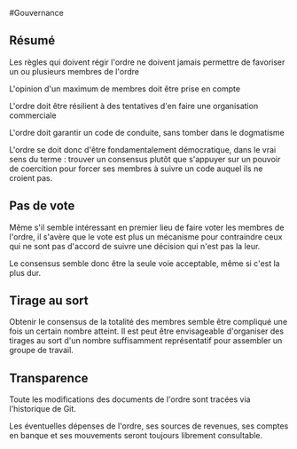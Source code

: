 #Gouvernance

## Résumé

Les règles qui doivent régir l'ordre ne doivent jamais permettre de favoriser un ou plusieurs membres de l'ordre

L'opinion d'un maximum de membres doit être prise en compte

L'ordre doit être résilient à des tentatives d'en faire une organisation commerciale

L'ordre doit garantir un code de conduite, sans tomber dans le dogmatisme

L'ordre se doit donc d'être fondamentalement démocratique, dans le vrai sens du terme : trouver un consensus plutôt que s'appuyer sur un pouvoir de coercition pour forcer ses membres à suivre un code auquel ils ne croient pas. 


## Pas de vote

Même s'il semble intéressant en premier lieu de faire voter les membres de l'ordre, il s'avère que le vote est plus un mécanisme pour contraindre ceux qui ne sont pas d'accord de suivre une décision qui n'est pas la leur. 

Le consensus semble donc être la seule voie acceptable, même si c'est la plus dur. 

## Tirage au sort

Obtenir le consensus de la totalité des membres semble être compliqué une fois un certain nombre atteint. Il est peut être envisageable d'organiser des tirages au sort d'un nombre suffisamment représentatif pour assembler un groupe de travail.

## Transparence

Toute les modifications des documents de l'ordre sont tracées via l'historique de Git.

Les éventuelles dépenses de l'ordre, ses sources de revenues, ses comptes en banque et ses mouvements seront toujours librement consultable. 